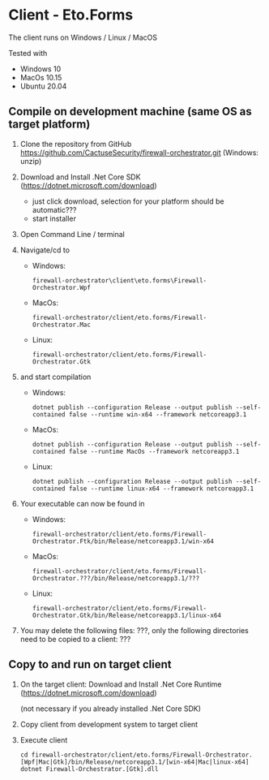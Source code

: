 # Client - Eto.Forms
The client runs on Windows / Linux / MacOS

Tested with 
  - Windows 10
  - MacOs 10.15
  - Ubuntu 20.04

## Compile on development machine (same OS as target platform)
1) Clone the repository from GitHub https://github.com/CactuseSecurity/firewall-orchestrator.git (Windows: unzip)

2) Download and Install .Net Core SDK (https://dotnet.microsoft.com/download)
   - just click download, selection for your platform should be automatic???
   - start installer

3) Open Command Line / terminal 

4) Navigate/cd to 
   - Windows: 
   
         firewall-orchestrator\client\eto.forms\Firewall-Orchestrator.Wpf
   - MacOs:
   
         firewall-orchestrator/client/eto.forms/Firewall-Orchestrator.Mac
   - Linux:
   
   
         firewall-orchestrator/client/eto.forms/Firewall-Orchestrator.Gtk
           
5) and start compilation 
   - Windows: 
   
         dotnet publish --configuration Release --output publish --self-contained false --runtime win-x64 --framework netcoreapp3.1
   - MacOs: 
   
         dotnet publish --configuration Release --output publish --self-contained false --runtime MacOs --framework netcoreapp3.1
   - Linux: 
   
         dotnet publish --configuration Release --output publish --self-contained false --runtime linux-x64 --framework netcoreapp3.1
       
6) Your executable can now be found in
   - Windows:
   
         firewall-orchestrator/client/eto.forms/Firewall-Orchestrator.Ftk/bin/Release/netcoreapp3.1/win-x64
   - MacOs:
   
         firewall-orchestrator/client/eto.forms/Firewall-Orchestrator.???/bin/Release/netcoreapp3.1/???
   - Linux:
   
         firewall-orchestrator/client/eto.forms/Firewall-Orchestrator.Gtk/bin/Release/netcoreapp3.1/linux-x64
         
7) You may delete the following files: ???, only the following directories need to be copied to a client: ???

## Copy to and run on target client

1) On the target client: Download and Install .Net Core Runtime (https://dotnet.microsoft.com/download)

   (not necessary if you already installed .Net Core SDK)

2) Copy client from development system to target client

3) Execute client

       cd firewall-orchestrator/client/eto.forms/Firewall-Orchestrator.[Wpf|Mac|Gtk]/bin/Release/netcoreapp3.1/[win-x64|Mac|linux-x64]
       dotnet Firewall-Orchestrator.[Gtk].dll
